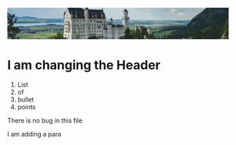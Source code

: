  ![banner](img/castle.jpg)

 # I am changing the Header

1. List
2. of
3. bullet
4. points

<p> There is no bug in this file</p>
<p> I am adding a para </p>
